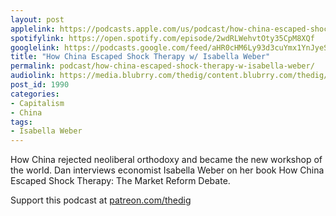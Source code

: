 ```yaml
---
layout: post
applelink: https://podcasts.apple.com/us/podcast/how-china-escaped-shock-therapy-w-isabella-weber/id1043245989?i=1000528742108
spotifylink: https://open.spotify.com/episode/2wdRLWehvtOty35CpM8XQf
googlelink: https://podcasts.google.com/feed/aHR0cHM6Ly93d3cuYmx1YnJyeS5jb20vZmVlZHMvdGhlZGlnLnhtbA/episode/aHR0cHM6Ly93d3cudGhlZGlncmFkaW8uY29tLz9wPTE5OTA?sa=X&ved=0CAUQkfYCahcKEwi44f7r1b-AAxUAAAAAHQAAAAAQNg
title: "How China Escaped Shock Therapy w/ Isabella Weber"
permalink: podcast/how-china-escaped-shock-therapy-w-isabella-weber/
audiolink: https://media.blubrry.com/thedig/content.blubrry.com/thedig/The_Dig-EP_315-Weber.mp3
post_id: 1990
categories: 
- Capitalism
- China
tags: 
- Isabella Weber
---
```


How China rejected neoliberal orthodoxy and became the new workshop of the world. Dan interviews economist Isabella Weber on her book How China Escaped Shock Therapy: The Market Reform Debate. 

Support this podcast at [patreon.com/thedig](http://www.patreon.com/TheDig) 